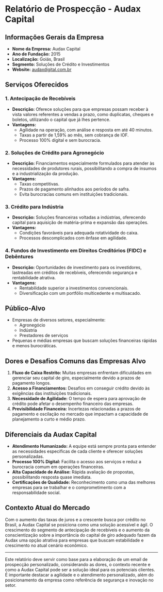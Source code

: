 # Relatório de Prospecção - Audax Capital

## Informações Gerais da Empresa

- **Nome da Empresa:** Audax Capital 
- **Ano de Fundação:** 2015
- **Localização:** Goiás, Brasil
- **Segmento:** Soluções de Crédito e Investimentos
- **Website:** [audaxdigital.com.br](http://www.audaxdigital.com.br)
  
## Serviços Oferecidos

### 1. Antecipação de Recebíveis
   - **Descrição:** Oferece soluções para que empresas possam receber à vista valores referentes a vendas a prazo, como duplicatas, cheques e boletos, utilizando o capital que já lhes pertence.
   - **Vantagens:** 
     - Agilidade na operação, com análise e resposta em até 40 minutos.
     - Taxas a partir de 1,59% ao mês, sem cobrança de IOF.
     - Processo 100% digital e sem burocracia.
     
### 2. Soluções de Crédito para Agronegócio
   - **Descrição:** Financiamentos especialmente formulados para atender às necessidades de produtores rurais, possibilitando a compra de insumos e a industrialização da produção.
   - **Vantagens:**
     - Taxas competitivas.
     - Prazos de pagamento alinhados aos períodos de safra.
     - Evita burocracias comuns em instituições tradicionais.

### 3. Crédito para Indústria
   - **Descrição:** Soluções financeiras voltadas a indústrias, oferecendo capital para aquisição de matéria-prima e expansão das operações.
   - **Vantagens:**
     - Condições favoráveis para adequada rotatividade do caixa.
     - Processos descomplicados com ênfase em agilidade.

### 4. Fundos de Investimento em Direitos Creditórios (FIDC) e Debêntures
   - **Descrição:** Oportunidades de investimento para os investidores, lastreadas em créditos de recebíveis, oferecendo segurança e rentabilidade atrativa.
   - **Vantagens:**
     - Rentabilidade superior a investimentos convencionais.
     - Diversificação com um portfólio multicedente e multisacado.

## Público-Alvo

- Empresas de diversos setores, especialmente:
  - Agronegócio
  - Indústria
  - Prestadores de serviços
- Pequenas e médias empresas que buscam soluções financeiras rápidas e menos burocráticas.

## Dores e Desafios Comuns das Empresas Alvo

1. **Fluxo de Caixa Restrito:** Muitas empresas enfrentam dificuldades em gerenciar seu capital de giro, especialmente devido a prazos de pagamento longos.
2. **Acesso a Financiamentos:** Desafios em conseguir crédito devido às exigências das instituições tradicionais.
3. **Necessidade de Agilidade:** O tempo de espera para aprovação de crédito pode afetar o desempenho financeiro das empresas.
4. **Previsibilidade Financeira:** Incertezas relacionadas a prazos de pagamento e oscilação no mercado que impactam a capacidade de planejamento a curto e médio prazo.

## Diferenciais da Audax Capital

- **Atendimento Humanizado:** A equipe está sempre pronta para entender as necessidades específicas de cada cliente e oferecer soluções personalizadas.
- **Processo 100% Digital:** Facilita o acesso aos serviços e reduz a burocracia comum em operações financeiras.
- **Alta Capacidade de Análise:** Rápida avaliação de propostas, possibilitando resposta quase imediata.
- **Certificações de Qualidade:** Reconhecimento como uma das melhores empresas para se trabalhar e o comprometimento com a responsabilidade social.

## Contexto Atual do Mercado

Com o aumento das taxas de juros e a crescente busca por crédito no Brasil, a Audax Capital se posiciona como uma solução acessível e ágil. O crescimento do segmento de antecipação de recebíveis e o aumento da conscientização sobre a importância do capital de giro adequado fazem da Audax uma opção atrativa para empresas que buscam estabilidade e crescimento no atual cenário econômico.

---

Este relatório deve servir como base para a elaboração de um email de prospecção personalizado, considerando as dores, o contexto recente e como a Audax Capital pode ser a solução ideal para os potenciais clientes. É importante destacar a agilidade e o atendimento personalizado, além do posicionamento da empresa como referência de segurança e inovação no setor.